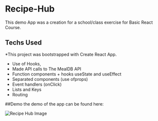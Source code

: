 # Recipe-Hub
This demo App was a creation for a school/class exercise for Basic React Course.

## Techs Used
*This project was bootstrapped with Create React App.
* Use of Hooks, 
* Made API calls to The MealDB API
* Function components + hooks useState and useEffect
* Separated components (use ofprops)
* Event handlers (onClick)
* Lists and Keys 
* Routing


##Demo
the demo of the app can be found here:


![Recipe Hub Image](https://github.com/nanrisa27/Recipe-Hub/blob/master/Screenshot%202020-05-26%20at%2022.10.47.png)




